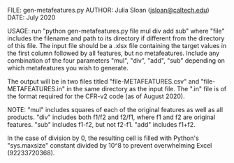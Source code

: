 FILE: gen-metafeatures.py
AUTHOR: Julia Sloan (jsloan@caltech.edu)
DATE: July 2020

USAGE: run "python gen-metafeatures.py file mul div add sub"
where "file" includes the filename and path to its directory if different
from the directory of this file.
The input file should be a .xlsx file containing the target values
in the first column followed by all features, but no metafeatures.
Include any combination of the four parameters "mul", "div", "add", "sub" 
depending on which metafeatures you wish to generate.

The output will be in two files titled "file-METAFEATURES.csv" and "file-METAFEATURES.in"
in the same directory as the input file.
The ".in" file is of the format required for the CFR-v2 code (as of August 2020). 


NOTE: 
"mul" includes squares of each of the original features as well as all products.
"div" includes both f1/f2 and f2/f1, where f1 and f2 are original features.
"sub" includes f1-f2, but not f2-f1.
"add" includes f1+f2.

In the case of division by 0, the resulting cell is filled with Python's 
"sys.maxsize" constant divided by 10^8 to prevent overwhelming Excel (92233720368).

